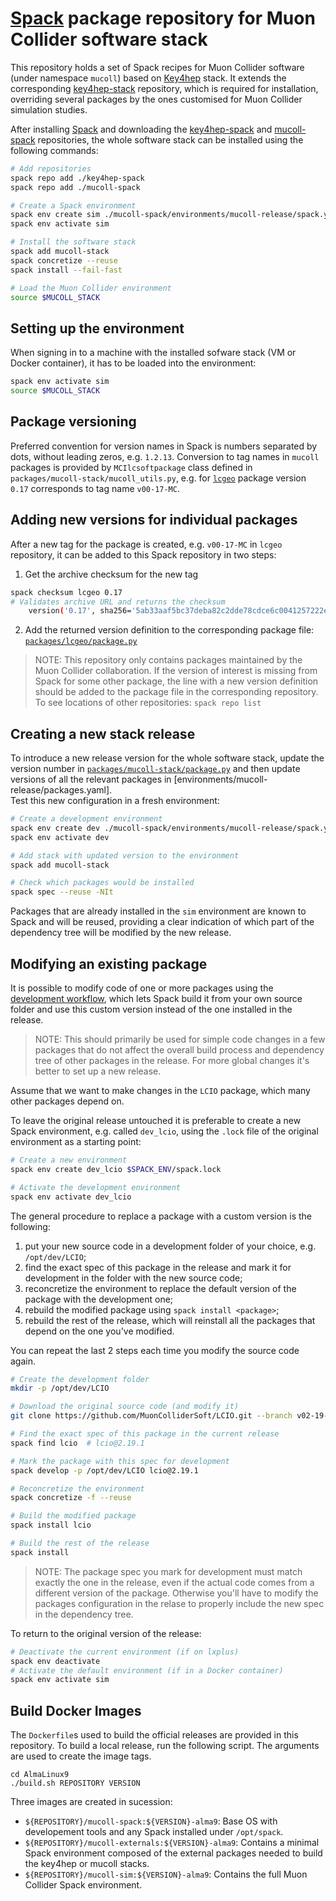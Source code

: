 # [Spack](https://github.com/spack/spack) package repository for Muon Collider software stack

This repository holds a set of Spack recipes for Muon Collider software (under namespace `mucoll`) based on [Key4hep](https://key4hep.github.io/key4hep-doc/) stack. It extends the corresponding [key4hep-stack](https://github.com/key4hep/key4hep-spack) repository, which is required for installation, overriding several packages by the ones customised for Muon Collider simulation studies.

After installing [Spack](https://github.com/key4hep/spack) and downloading the [key4hep-spack](https://github.com/key4hep/key4hep-spack) and [mucoll-spack](https://github.com/MuonColliderSoft/mucoll-spack) repositories, the whole software stack can be installed using the following commands:

```bash
# Add repositories
spack repo add ./key4hep-spack
spack repo add ./mucoll-spack

# Create a Spack environment
spack env create sim ./mucoll-spack/environments/mucoll-release/spack.yaml
spack env activate sim

# Install the software stack
spack add mucoll-stack
spack concretize --reuse
spack install --fail-fast

# Load the Muon Collider environment
source $MUCOLL_STACK
```

## Setting up the environment

When signing in to a machine with the installed sofware stack (VM or Docker container), it has to be loaded into the environment:

```bash
spack env activate sim
source $MUCOLL_STACK
```

## Package versioning

Preferred convention for version names in Spack is numbers separated by dots, without leading zeros, e.g. `1.2.13`.
Conversion to tag names in `mucoll` packages is provided by `MCIlcsoftpackage` class defined in `packages/mucoll-stack/mucoll_utils.py`, e.g. for [`lcgeo`](https://github.com/MuonColliderSoft/lcgeo/releases/tag/v00-17-MC) package version `0.17` corresponds to tag name `v00-17-MC`.


## Adding new versions for individual packages

After a new tag for the package is created, e.g. `v00-17-MC` in `lcgeo` repository, it can be added to this Spack repository in two steps:

1. Get the archive checksum for the new tag
```bash
spack checksum lcgeo 0.17
# Validates archive URL and returns the checksum
    version('0.17', sha256='5ab33aaf5bc37deba82c2dde78cdce6c0041257222ed7ea052ecdd388a41cf9b')
```

2. Add the returned version definition to the corresponding package file: [`packages/lcgeo/package.py`](packages/lcgeo/package.py)

> NOTE: This repository only contains packages maintained by the Muon Collider collaboration.
> If the version of interest is missing from Spack for some other package, the line with a new version definition should be added to the package file in the corresponding repository.  
> To see locations of other repositories: `spack repo list`

## Creating a new stack release

To introduce a new release version for the whole software stack, update the version number in [`packages/mucoll-stack/package.py`](packages/mucoll-stack/package.py) and then update versions of all the relevant packages in [environments/mucoll-release/packages.yaml].  
Test this new configuration in a fresh environment:
```bash
# Create a development environment
spack env create dev ./mucoll-spack/environments/mucoll-release/spack.yaml
spack env activate dev

# Add stack with updated version to the environment
spack add mucoll-stack

# Check which packages would be installed
spack spec --reuse -NIt
```

Packages that are already installed in the `sim` environment are known to Spack and will be reused, providing a clear indication of which part of the dependency tree will be modified by the new release.

## Modifying an existing package

It is possible to modify code of one or more packages using the [development workflow](https://spack-tutorial.readthedocs.io/en/latest/tutorial_developer_workflows.html), which lets Spack build it from your own source folder and use this custom version instead of the one installed in the release.

> NOTE: This should primarily be used for simple code changes in a few packages that do not affect the overall build process and dependency tree of other packages in the release. For more global changes it's better to set up a new release.

Assume that we want to make changes in the `LCIO` package, which many other packages depend on.

To leave the original release untouched it is preferable to create a new Spack environment, e.g. called `dev_lcio`, using the `.lock` file of the original environment as a starting point:

```bash
# Create a new environment
spack env create dev_lcio $SPACK_ENV/spack.lock

# Activate the development environment
spack env activate dev_lcio
```

The general procedure to replace a package with a custom version is the following:
1. put your new source code in a development folder of your choice, e.g. `/opt/dev/LCIO`;
2. find the exact spec of this package in the release and mark it for development in the folder with the new source code;
3. reconcretize the environment to replace the default version of the package with the development one;
4. rebuild the modified package using `spack install <package>`;
5. rebuild the rest of the release, which will reinstall all the packages that depend on the one you've modified.

You can repeat the last 2 steps each time you modify the source code again.

```bash
# Create the development folder
mkdir -p /opt/dev/LCIO

# Download the original source code (and modify it)
git clone https://github.com/MuonColliderSoft/LCIO.git --branch v02-19-01-MC

# Find the exact spec of this package in the current release
spack find lcio  # lcio@2.19.1

# Mark the package with this spec for development
spack develop -p /opt/dev/LCIO lcio@2.19.1

# Reconcretize the environment
spack concretize -f --reuse

# Build the modified package
spack install lcio

# Build the rest of the release
spack install
```

> NOTE: The package spec you mark for development must match exactly the one in the release, even if the actual code comes from a different version of the package. Otherwise you'll have to modify the packages configuration in the relase to properly include the new spec in the dependency tree.

To return to the original version of the release:
```bash
# Deactivate the current environment (if on lxplus)
spack env deactivate
# Activate the default environment (if in a Docker container)
spack env activate sim
```

## Build Docker Images

The `Dockerfile`s used to build the official releases are provided in this repository. To build a local release, run the following script. The arguments are used to create the image tags.

```shell
cd AlmaLinux9
./build.sh REPOSITORY VERSION
```

Three images are created in sucession:

- `${REPOSITORY}/mucoll-spack:${VERSION}-alma9`: Base OS with developement tools and any Spack installed under `/opt/spack`.
- `${REPOSITORY}/mucoll-externals:${VERSION}-alma9`: Contains a minimal Spack environment composed of the external packages needed to build the key4hep or mucoll stacks.
- `${REPOSITORY}/mucoll-sim:${VERSION}-alma9`: Contains the full Muon Collider Spack environment.
